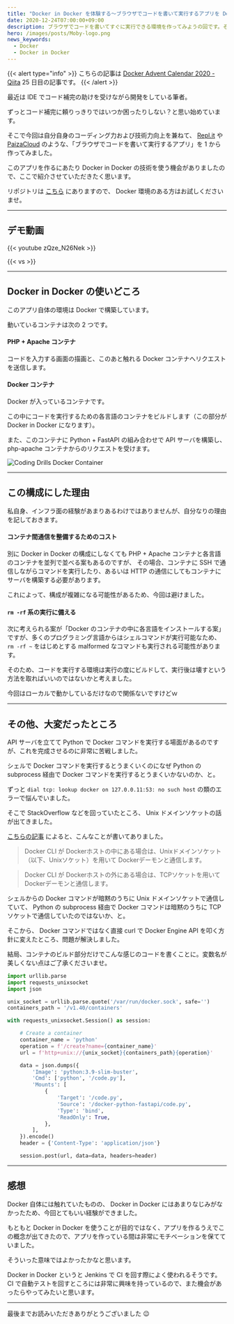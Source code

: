 ```yaml
---
title: "Docker in Docker を体験する～ブラウザでコードを書いて実行するアプリを Docker で作ってみた～"
date: 2020-12-24T07:00:00+09:00
description: ブラウザでコードを書いてすぐに実行できる環境を作ってみようの回です。その中で Docker in Docker の構造を使うことになりました。
hero: /images/posts/Moby-logo.png
news_keywords:
  - Docker
  - Docker in Docker
---
```


{{< alert type="info" >}}
こちらの記事は [Docker Advent Calendar 2020 - Qiita](https://qiita.com/advent-calendar/2020/docker) 25 日目の記事です。
{{< /alert >}}

最近は IDE でコード補完の助けを受けながら開発をしている筆者。

ずっとコード補完に頼りっきりではいつか困ったりしない？と思い始めています。

そこで今回は自分自身のコーディング力および技術力向上を兼ねて、 [Repl.it](https://repl.it/) や [PaizaCloud](https://paiza.cloud/ja/) のような、「ブラウザでコードを書いて実行するアプリ」を 1 から作ってみました。

このアプリを作るにあたり Docker in Docker の技術を使う機会がありましたので、ここで紹介させていただきたく思います。

リポジトリは [こちら](https://gitlab.com/technical-study/coding-drills) にありますので、 Docker 環境のある方はお試しくださいませ。

---

## デモ動画

{{< youtube zQze_N26Nek >}}

{{< vs >}}

---

## Docker in Docker の使いどころ

このアプリ自体の環境は Docker で構築しています。

動いているコンテナは次の 2 つです。

#### PHP + Apache コンテナ

コードを入力する画面の描画と、このあと触れる Docker コンテナへリクエストを送信します。

#### Docker コンテナ

Docker が入っているコンテナです。

この中にコードを実行するための各言語のコンテナをビルドします（この部分が Docker in Docker になります）。

また、このコンテナに Python + FastAPI の組み合わせで API サーバを構築し、 php-apache コンテナからのリクエストを受けます。

![Coding Drills Docker Container](/images/posts/coding-drills-docker-container.png)<!-- @IGNORE PREVIOUS: link -->

---

## この構成にした理由

私自身、インフラ面の経験があまりあるわけではありませんが、自分なりの理由を記しておきます。

#### コンテナ間通信を整備するためのコスト

別に Docker in Docker の構成にしなくても PHP + Apache コンテナと各言語のコンテナを並列で並べる案もあるのですが、
その場合、コンテナに SSH で通信しながらコマンドを実行したり、あるいは HTTP の通信にしてもコンテナにサーバを構築する必要があります。

これによって、構成が複雑になる可能性があるため、今回は避けました。

#### `rm -rf` 系の実行に備える

次に考えられる案が「Docker のコンテナの中に各言語をインストールする案」ですが、多くのプログラミング言語からはシェルコマンドが実行可能なため、 `rm -rf ~` をはじめとする malformed なコマンドも実行される可能性があります。

そのため、コードを実行する環境は実行の度にビルドして、実行後は壊すという方法を取ればいいのではないかと考えました。

今回はローカルで動かしているだけなので関係ないですけどｗ

---

## その他、大変だったところ

API サーバを立てて Python で Docker コマンドを実行する場面があるのですが、これを完成させるのに非常に苦戦しました。

シェルで Docker コマンドを実行するとうまくいくのになぜ Python の subprocess 経由で Docker コマンドを実行するとうまくいかないのか、と。

ずっと `dial tcp: lookup docker on 127.0.0.11:53: no such host` の類のエラーで悩んでいました。

そこで StackOverflow などを回っていたところ、 Unix ドメインソケットの話が出てきました。

[こちらの記事](https://www.ogis-ri.co.jp/otc/hiroba/technical/docker/part6.html) によると、こんなことが書いてありました。

> Docker CLI が Dockerホストの中にある場合は、Unixドメインソケット（以下、Unixソケット）を用いて Dockerデーモンと通信します。

> Docker CLI が Dockerホストの外にある場合は、TCPソケットを用いて Dockerデーモンと通信します。

シェルからの Docker コマンドが暗黙のうちに Unix ドメインソケットで通信していて、
Python の subprocess 経由で Docker コマンドは暗黙のうちに TCP ソケットで通信していたのではないか、と。

そこから、 Docker コマンドではなく直接 curl で Docker Engine API を叩く方針に変えたところ、問題が解決しました。

結局、コンテナのビルド部分だけでこんな感じのコードを書くことに。変数名が美しくない点はご了承くださいませ。

```python
import urllib.parse
import requests_unixsocket
import json

unix_socket = urllib.parse.quote('/var/run/docker.sock', safe='')
containers_path = '/v1.40/containers'

with requests_unixsocket.Session() as session:

    # Create a container
    container_name = 'python'
    operation = f'/create?name={container_name}'
    url = f'http+unix://{unix_socket}{containers_path}{operation}'

    data = json.dumps({
        'Image': 'python:3.9-slim-buster',
        'Cmd': ['python', '/code.py'],
        'Mounts': [
            {
                'Target': '/code.py',
                'Source': '/docker-python-fastapi/code.py',
                'Type': 'bind',
                'ReadOnly': True,
            },
        ],
    }).encode()
    header = {'Content-Type': 'application/json'}

    session.post(url, data=data, headers=header)
```

---

## 感想

Docker 自体には触れていたものの、 Docker in Docker にはあまりなじみがなかったため、今回とてもいい経験ができました。

もともと Docker in Docker を使うことが目的ではなく、アプリを作るうえでこの概念が出てきたので、アプリを作っている間は非常にモチベーションを保てていました。

そういった意味ではよかったかなと思います。

Docker in Docker というと Jenkins で CI を回す際によく使われるそうです。 CI で自動テストを回すところには非常に興味を持っているので、また機会があったらやってみたいと思います。

---

最後までお読みいただきありがとうございました :wink:
